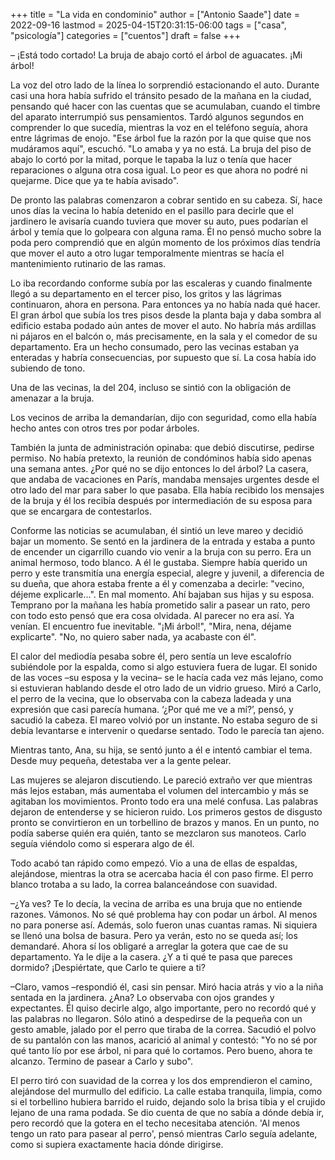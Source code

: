 +++
title = "La vida en condominio"
author = ["Antonio Saade"]
date = 2022-09-16
lastmod = 2025-04-15T20:31:15-06:00
tags = ["casa", "psicología"]
categories = ["cuentos"]
draft = false
+++

– ¡Está todo cortado! La bruja de abajo cortó el árbol de aguacates. ¡Mi árbol!

La voz del otro lado de la línea lo sorprendió estacionando el auto. Durante casi una hora había sufrido el tránsito pesado de la mañana en la ciudad, pensando qué hacer con las cuentas que se acumulaban, cuando el timbre del aparato interrumpió sus pensamientos. Tardó algunos segundos en comprender lo que sucedía, mientras la voz en el teléfono seguía, ahora entre lágrimas de enojo. "Ese árbol fue la razón por la que quise que nos mudáramos aquí", escuchó. "Lo amaba y ya no está. La bruja del piso de abajo lo cortó por la mitad, porque le tapaba la luz o tenía que hacer reparaciones o alguna otra cosa igual. Lo peor es que ahora no podré ni quejarme. Dice que ya te había avisado".

De pronto las palabras comenzaron a cobrar sentido en su cabeza. Sí, hace unos días la vecina lo había detenido en el pasillo para decirle que el jardinero le avisaría cuando tuviera que mover su auto, pues podarían el árbol y temía que lo golpeara con alguna rama. Él no pensó mucho sobre la poda pero comprendió que en algún momento de los próximos días tendría que mover el auto a otro lugar temporalmente mientras se hacía el mantenimiento rutinario de las ramas.

Lo iba recordando conforme subía por las escaleras y cuando finalmente llegó a su departamento en el tercer piso, los gritos y las lágrimas continuaron, ahora en persona. Para entonces ya no había nada qué hacer. El gran árbol que subía los tres pisos desde la planta baja y daba sombra al edificio estaba podado aún antes de mover el auto. No habría más ardillas ni pájaros en el balcón o, más precisamente, en la sala y el comedor de su departamento. Era un hecho consumado, pero las vecinas estaban ya enteradas y habría consecuencias, por supuesto que sí. La cosa había ido subiendo de tono.

Una de las vecinas, la del 204, incluso se sintió con la obligación de amenazar a la bruja.

Los vecinos de arriba la demandarían, dijo con seguridad, como ella había hecho antes con otros tres por podar árboles.

También la junta de administración opinaba: que debió discutirse, pedirse permiso. No había pretexto, la reunión de condóminos había sido apenas una semana antes. ¿Por qué no se dijo entonces lo del árbol? La casera, que andaba de vacaciones en París, mandaba mensajes urgentes desde el otro lado del mar para saber lo que pasaba. Ella había recibido los mensajes de la bruja y él los recibía después por intermediación de su esposa para que se encargara de contestarlos.

Conforme las noticias se acumulaban, él sintió un leve mareo y decidió bajar un momento. Se sentó en la jardinera de la entrada y estaba a punto de encender un cigarrillo cuando vio venir a la bruja con su perro. Era un animal hermoso, todo blanco. A él le gustaba. Siempre había querido un perro y este transmitía una energía especial, alegre y juvenil, a diferencia de su dueña, que ahora estaba frente a él y comenzaba a decirle: "vecino, déjeme explicarle...". En mal momento. Ahí bajaban sus hijas y su esposa. Temprano por la mañana les había prometido salir a pasear un rato, pero con todo esto pensó que era cosa olvidada. Al parecer no era así. Ya venían. El encuentro fue inevitable. "¡Mi árbol!", "Mira, nena, déjame explicarte". "No, no quiero saber nada, ya acabaste con él".

El calor del mediodía pesaba sobre él, pero sentía un leve escalofrío subiéndole por la espalda, como si algo estuviera fuera de lugar. El sonido de las voces –su esposa y la vecina– se le hacía cada vez más lejano, como si estuvieran hablando desde el otro lado de un vidrio grueso. Miró a Carlo, el perro de la vecina, que lo observaba con la cabeza ladeada y una expresión que casi parecía humana. ‘¿Por qué me ve a mí?’, pensó, y sacudió la cabeza. El mareo volvió por un instante. No estaba seguro de si debía levantarse e intervenir o quedarse sentado. Todo le parecía tan ajeno.

Mientras tanto, Ana, su hija, se sentó junto a él e intentó cambiar el tema. Desde muy pequeña, detestaba ver a la gente pelear.

Las mujeres se alejaron discutiendo. Le pareció extraño ver que mientras más lejos estaban, más aumentaba el volumen del intercambio y más se agitaban los movimientos. Pronto todo era una melé confusa. Las palabras dejaron de entenderse y se hicieron ruido. Los primeros gestos de disgusto pronto se convirtieron en un torbellino de brazos y manos. En un punto, no podía saberse quién era quién, tanto se mezclaron sus manoteos. Carlo seguía viéndolo como si esperara algo de él.

Todo acabó tan rápido como empezó. Vio a una de ellas de espaldas, alejándose, mientras la otra se acercaba hacia él con paso firme. El perro blanco trotaba a su lado, la correa balanceándose con suavidad.

–¿Ya ves? Te lo decía, la vecina de arriba es una bruja que no entiende razones. Vámonos. No sé qué problema hay con podar un árbol. Al menos no para ponerse así. Además, solo fueron unas cuantas ramas. Ni siquiera se llenó una bolsa de basura. Pero ya verán, esto no se queda así; los demandaré. Ahora sí los obligaré a arreglar la gotera que cae de su departamento. Ya le dije a la casera. ¿Y a ti qué te pasa que pareces dormido? ¡Despiértate, que Carlo te quiere a ti?

–Claro, vamos –respondió él, casi sin pensar. Miró hacia atrás y vio a la niña sentada en la jardinera. ¿Ana? Lo observaba con ojos grandes y expectantes. Él quiso decirle algo, algo importante, pero no recordó qué y las palabras no llegaron. Sólo atinó a despedirse de la pequeña con un gesto amable, jalado por el perro que tiraba de la correa. Sacudió el polvo de su pantalón con las manos, acarició al animal y contestó: "Yo no sé por qué tanto lío por ese árbol, ni para qué lo cortamos. Pero bueno, ahora te alcanzo. Termino de pasear a Carlo y subo".

El perro tiró con suavidad de la correa y los dos emprendieron el camino, alejándose del murmullo del edificio. La calle estaba tranquila, limpia, como si el torbellino hubiera barrido el ruido, dejando solo la brisa tibia y el crujido lejano de una rama podada. Se dio cuenta de que no sabía a dónde debía ir, pero recordó que la gotera en el techo necesitaba atención. 'Al menos tengo un rato para pasear al perro', pensó mientras Carlo seguía adelante, como si supiera exactamente hacia dónde dirigirse.
